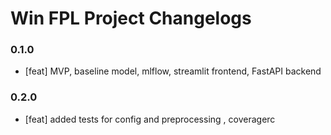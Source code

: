 # Win FPL Project Changelogs

### 0.1.0

- [feat] MVP, baseline model, mlflow, streamlit frontend, FastAPI backend

### 0.2.0

- [feat] added tests for config and preprocessing , coveragerc 